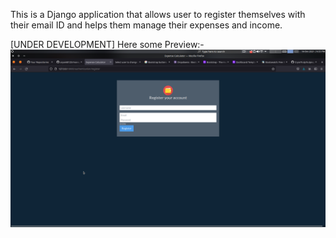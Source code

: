 This is a Django application that allows user to register themselves with their email ID and helps them manage their expenses and income.

[UNDER DEVELOPMENT]
Here some Preview:-
![](preview_images/1.png)
